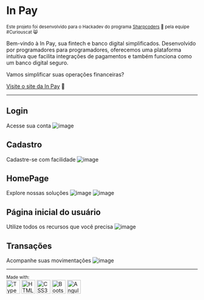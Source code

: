 # In Pay 
<sub>Este projeto foi desenvolvido para o Hackadev do programa [Sharpcoders](https://imatech.io/programas/sharp-coders) 🚀 pela equipe #Curiouscat 😸</sub>


Bem-vindo à In Pay, sua fintech e banco digital simplificados. Desenvolvido por programadores para programadores, oferecemos uma plataforma intuitiva que facilita integrações de pagamentos e também funciona como um banco digital seguro.

Vamos simplificar suas operações financeiras?

[Visite o site da In Pay](https://inpay.vercel.app) 💎

-------------------------

## Login
Acesse sua conta 
![image](https://github.com/Mitisuaki/InPay--CuriousCat/assets/62152558/042093f3-21a7-450e-b098-4dbe3aa9f724)

## Cadastro
Cadastre-se com facilidade
![image](https://github.com/Mitisuaki/InPay--CuriousCat/assets/62152558/9e66cd3a-bbf6-460b-9cf6-14dff0b03472)


## HomePage
Explore nossas soluções
![image](https://github.com/Mitisuaki/InPay--CuriousCat/assets/62152558/054d4df1-0b2e-4880-a0a1-73e50d36a4ad)
![image](https://github.com/Mitisuaki/InPay--CuriousCat/assets/62152558/9053ed42-49c1-43c5-b730-f9e233a49417)



## Página inicial do usuário
Utilize todos os recursos que você precisa
![image](https://github.com/Mitisuaki/InPay--CuriousCat/assets/62152558/c542b7b8-abde-4f29-80e6-34a5510f08fe)

## Transações
Acompanhe suas movimentações
![image](https://github.com/Mitisuaki/InPay--CuriousCat/assets/62152558/9102cfae-bd81-47b4-916f-f4bd63547570)

________________________________________

<sup>Made with:</sup>
<br>
<a href="https://www.typescriptlang.org/" target="_blank" rel="noreferrer"><img src="https://raw.githubusercontent.com/danielcranney/readme-generator/main/public/icons/skills/typescript-colored.svg" width="36" height="36" alt="TypeScript" /></a>
<a href="https://developer.mozilla.org/en-US/docs/Glossary/HTML5" target="_blank" rel="noreferrer"><img src="https://raw.githubusercontent.com/danielcranney/readme-generator/main/public/icons/skills/html5-colored.svg" width="36" height="36" alt="HTML5" /></a>
<a href="https://www.w3.org/TR/CSS/#css" target="_blank" rel="noreferrer"><img src="https://raw.githubusercontent.com/danielcranney/readme-generator/main/public/icons/skills/css3-colored.svg" width="36" height="36" alt="CSS3" /></a>
<a href="https://getbootstrap.com/" target="_blank" rel="noreferrer"><img src="https://raw.githubusercontent.com/danielcranney/readme-generator/main/public/icons/skills/bootstrap-colored.svg" width="36" height="36" alt="Bootstrap" /></a>
<a href="https://angular.io/" target="_blank" rel="noreferrer"><img src="https://raw.githubusercontent.com/danielcranney/readme-generator/main/public/icons/skills/angularjs-colored.svg" width="36" height="36" alt="Angular" /></a>

